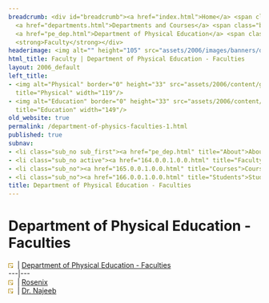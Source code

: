 ```yaml
---
breadcrumb: <div id="breadcrumb"><a href="index.html">Home</a> <span class="breadcrumb_spacer">&gt;</span>
  <a href="departments.html">Departments and Courses</a> <span class="breadcrumb_spacer">&gt;</span>
  <a href="pe_dep.html">Department of Physical Education</a> <span class="breadcrumb_spacer">&gt;</span>
  <strong>Faculty</strong></div>
headerimage: <img alt="" height="105" src="assets/2006/images/banners/departments.jpg" width="472"/>
html_title: Faculty | Department of Physical Education - Faculties
layout: 2006_default
left_title:
- <img alt="Physical" border="0" height="33" src="assets/2006/content/gt/b11850f17516651190ce3a2f4e59b197.png"
  title="Physical" width="119"/>
- <img alt="Education" border="0" height="33" src="assets/2006/content/gt/1638da26db827946249f526f0283145e.png"
  title="Education" width="149"/>
old_website: true
permalink: /department-of-physics-faculties-1.html
published: true
subnav:
- <li class="sub_no sub_first"><a href="pe_dep.html" title="About">About</a></li>
- <li class="sub_no active"><a href="164.0.0.1.0.0.html" title="Faculty">Faculty</a></li>
- <li class="sub_no"><a href="165.0.0.1.0.0.html" title="Courses">Courses</a></li>
- <li class="sub_no"><a href="166.0.0.1.0.0.html" title="Students">Students</a></li>
title: Department of Physical Education - Faculties
---
```


# Department of Physical Education - Faculties

![](assets/2006/img/article/intlink_1.gif)![](assets/2006/img/leer.gif) | [Department of Physical
Education - Faculties](department-of-physics-faculties-1.html)  
---|---  
![](assets/2006/img/article/intlink_1.gif)![](assets/2006/img/leer.gif) | [Rosenix](rosenix-1.html)  
![](assets/2006/img/article/intlink_1.gif)![](assets/2006/img/leer.gif) | [Dr. Najeeb](naj2.html)